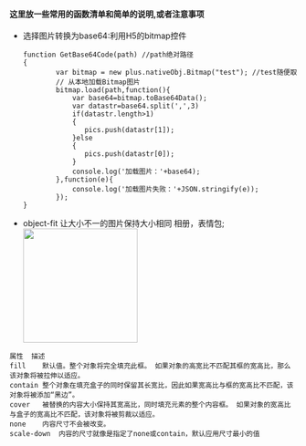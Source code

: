 #### 这里放一些常用的函数清单和简单的说明,或者注意事项



* 选择图片转换为base64:利用H5的bitmap控件

	```
	function GetBase64Code(path) //path绝对路径  
	{  
			var bitmap = new plus.nativeObj.Bitmap("test"); //test随便取  
			// 从本地加载Bitmap图片  
			bitmap.load(path,function(){  
				var base64=bitmap.toBase64Data();  
				var datastr=base64.split(',',3)  
				if(datastr.length>1)  
				{  
				   pics.push(datastr[1]);  
				}else  
				{  
				   pics.push(datastr[0]);  
				}  
				console.log('加载图片：'+base64);  
			},function(e){  
				console.log('加载图片失败：'+JSON.stringify(e));  
			});  
	}  

	```
	
* object-fit 让大小不一的图片保持大小相同 相册，表情包;<img style="width:200px;height:200px;object-fit:cover" src="">

```
属性	描述
fill	默认值。整个对象将完全填充此框。 如果对象的高宽比不匹配其框的宽高比，那么该对象将被拉伸以适应。
contain	整个对象在填充盒子的同时保留其长宽比，因此如果宽高比与框的宽高比不匹配，该对象将被添加“黑边”。
cover	被替换的内容大小保持其宽高比，同时填充元素的整个内容框。 如果对象的宽高比与盒子的宽高比不匹配，该对象将被剪裁以适应。
none	内容尺寸不会被改变。
scale-down	内容的尺寸就像是指定了none或contain，默认应用尺寸最小的值


```	
